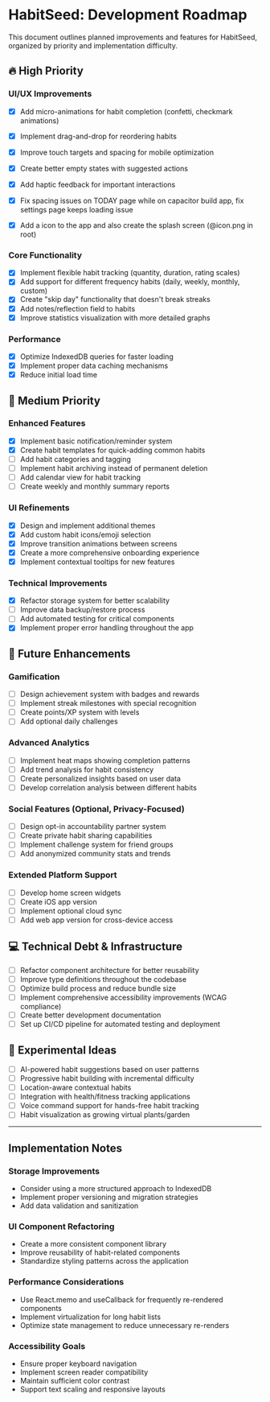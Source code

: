 # HabitSeed: Development Roadmap

This document outlines planned improvements and features for HabitSeed, organized by priority and implementation difficulty.

## 🔥 High Priority

### UI/UX Improvements
- [x] Add micro-animations for habit completion (confetti, checkmark animations)
- [x] Implement drag-and-drop for reordering habits
- [x] Improve touch targets and spacing for mobile optimization
- [x] Create better empty states with suggested actions
- [x] Add haptic feedback for important interactions
- [x] Fix spacing issues on TODAY page while on capacitor build app, fix settings page keeps loading issue
- [x] Add a icon to the app and also create the splash screen (@icon.png in root)


### Core Functionality
- [x] Implement flexible habit tracking (quantity, duration, rating scales)
- [x] Add support for different frequency habits (daily, weekly, monthly, custom)
- [x] Create "skip day" functionality that doesn't break streaks
- [x] Add notes/reflection field to habits
- [x] Improve statistics visualization with more detailed graphs

### Performance
- [x] Optimize IndexedDB queries for faster loading
- [x] Implement proper data caching mechanisms
- [x] Reduce initial load time

## 🌱 Medium Priority

### Enhanced Features
- [x] Implement basic notification/reminder system
- [x] Create habit templates for quick-adding common habits
- [ ] Add habit categories and tagging
- [ ] Implement habit archiving instead of permanent deletion
- [ ] Add calendar view for habit tracking
- [ ] Create weekly and monthly summary reports

### UI Refinements
- [x] Design and implement additional themes
- [x] Add custom habit icons/emoji selection
- [x] Improve transition animations between screens
- [x] Create a more comprehensive onboarding experience
- [x] Implement contextual tooltips for new features

### Technical Improvements
- [x] Refactor storage system for better scalability
- [ ] Improve data backup/restore process
- [ ] Add automated testing for critical components
- [x] Implement proper error handling throughout the app

## 🚀 Future Enhancements

### Gamification
- [ ] Design achievement system with badges and rewards
- [ ] Implement streak milestones with special recognition
- [ ] Create points/XP system with levels
- [ ] Add optional daily challenges

### Advanced Analytics
- [ ] Implement heat maps showing completion patterns
- [ ] Add trend analysis for habit consistency
- [ ] Create personalized insights based on user data
- [ ] Develop correlation analysis between different habits

### Social Features (Optional, Privacy-Focused)
- [ ] Design opt-in accountability partner system
- [ ] Create private habit sharing capabilities
- [ ] Implement challenge system for friend groups
- [ ] Add anonymized community stats and trends

### Extended Platform Support
- [ ] Develop home screen widgets
- [ ] Create iOS app version
- [ ] Implement optional cloud sync
- [ ] Add web app version for cross-device access

## 💻 Technical Debt & Infrastructure

- [ ] Refactor component architecture for better reusability
- [ ] Improve type definitions throughout the codebase
- [ ] Optimize build process and reduce bundle size
- [ ] Implement comprehensive accessibility improvements (WCAG compliance)
- [ ] Create better development documentation
- [ ] Set up CI/CD pipeline for automated testing and deployment

## 🧪 Experimental Ideas

- [ ] AI-powered habit suggestions based on user patterns
- [ ] Progressive habit building with incremental difficulty
- [ ] Location-aware contextual habits
- [ ] Integration with health/fitness tracking applications
- [ ] Voice command support for hands-free habit tracking
- [ ] Habit visualization as growing virtual plants/garden

---

## Implementation Notes

### Storage Improvements
- Consider using a more structured approach to IndexedDB
- Implement proper versioning and migration strategies
- Add data validation and sanitization

### UI Component Refactoring
- Create a more consistent component library
- Improve reusability of habit-related components
- Standardize styling patterns across the application

### Performance Considerations
- Use React.memo and useCallback for frequently re-rendered components
- Implement virtualization for long habit lists
- Optimize state management to reduce unnecessary re-renders

### Accessibility Goals
- Ensure proper keyboard navigation
- Implement screen reader compatibility
- Maintain sufficient color contrast
- Support text scaling and responsive layouts 
